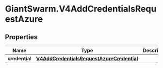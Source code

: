 # GiantSwarm.V4AddCredentialsRequestAzure

## Properties
Name | Type | Description | Notes
------------ | ------------- | ------------- | -------------
**credential** | [**V4AddCredentialsRequestAzureCredential**](V4AddCredentialsRequestAzureCredential.md) |  | [optional] 


